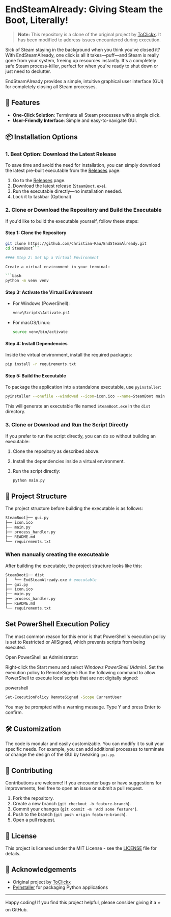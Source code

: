 # EndSteamAlready: Giving Steam the Boot, Literally!

> **Note:** This repository is a clone of the original project by [ToClickx](https://github.com/ToClickx/fully-close-steam). It has been modified to address issues encountered during execution.

Sick of Steam staying in the background when you think you've closed it? With EndSteamAlready, one click is all it takes—puff—and Steam is really gone from your system, freeing up resources instantly. It's a completely safe Steam process-killer, perfect for when you're ready to shut down or just need to declutter.

EndSteamAlready provides a simple, intuitive graphical user interface (GUI) for completely closing all Steam processes.

## 🚀 Features

- **One-Click Solution**: Terminate all Steam processes with a single click.
- **User-Friendly Interface**: Simple and easy-to-navigate GUI.

## 📦 Installation Options

### 1. **Best Option**: Download the Latest Release

To save time and avoid the need for installation, you can simply download the latest pre-built executable from the [Releases](https://github.com/Christian-Rau/SteamBoot/releases) page:

1. Go to the [Releases](https://github.com/Christian-Rau/SteamBoot/releases) page.
2. Download the latest release (`SteamBoot.exe`).
3. Run the executable directly—no installation needed.
4. Lock it to taskbar (Optional)

### 2. Clone or Download the Repository and Build the Executable

If you'd like to build the executable yourself, follow these steps:

#### Step 1: Clone the Repository

````bash
git clone https://github.com/Christian-Rau/EndSteamAlready.git
cd SteamBoot```

#### Step 2: Set Up a Virtual Environment

Create a virtual environment in your terminal:

```bash
python -m venv venv
````

#### Step 3: Activate the Virtual Environment

- For Windows (PowerShell):

  ```bash
  venv\Scripts\Activate.ps1
  ```

- For macOS/Linux:

  ```bash
  source venv/bin/activate
  ```

#### Step 4: Install Dependencies

Inside the virtual environment, install the required packages:

```bash
pip install -r requirements.txt
```

#### Step 5: Build the Executable

To package the application into a standalone executable, use `pyinstaller`:

```bash
pyinstaller --onefile --windowed --icon=icon.ico --name=SteamBoot main.py
```

This will generate an executable file named `SteamBoot.exe` in the `dist` directory.

### 3. Clone or Download and Run the Script Directly

If you prefer to run the script directly, you can do so without building an executable:

1. Clone the repository as described above.
2. Install the dependencies inside a virtual environment.
3. Run the script directly:

   ```bash
   python main.py
   ```

## 📁 Project Structure

The project structure before building the executable is as follows:

```bash
SteamBoot├── gui.py
├── icon.ico
├── main.py
├── process_handler.py
├── README.md
└── requirements.txt
```

### When manually creating the executeable

After building the executable, the project structure looks like this:

```bash
SteamBoot├── dist
│   └── EndSteamAlready.exe # executable
├── gui.py
├── icon.ico
├── main.py
├── process_handler.py
├── README.md
└── requirements.txt
```

## Set PowerShell Execution Policy

The most common reason for this error is that PowerShell's execution policy is set to Restricted or AllSigned, which prevents scripts from being executed.

Open PowerShell as Administrator:

Right-click the Start menu and select _Windows PowerShell (Admin)_.
Set the execution policy to RemoteSigned:
Run the following command to allow PowerShell to execute local scripts that are not digitally signed:

powershell

```bash
Set-ExecutionPolicy RemoteSigned -Scope CurrentUser
```

You may be prompted with a warning message. Type Y and press Enter to confirm.

## 🛠️ Customization

The code is modular and easily customizable. You can modify it to suit your specific needs. For example, you can add additional processes to terminate or change the design of the GUI by tweaking `gui.py`.

## 🤝 Contributing

Contributions are welcome! If you encounter bugs or have suggestions for improvements, feel free to open an issue or submit a pull request.

1. Fork the repository.
2. Create a new branch (`git checkout -b feature-branch`).
3. Commit your changes (`git commit -m 'Add some feature'`).
4. Push to the branch (`git push origin feature-branch`).
5. Open a pull request.

## 📄 License

This project is licensed under the MIT License - see the [LICENSE](LICENSE) file for details.

## 🙏 Acknowledgements

- Original project by [ToClickx](https://github.com/ToClickx/fully-close-steam)
- [PyInstaller](https://www.pyinstaller.org/) for packaging Python applications

---

Happy coding! If you find this project helpful, please consider giving it a ⭐️ on GitHub.
